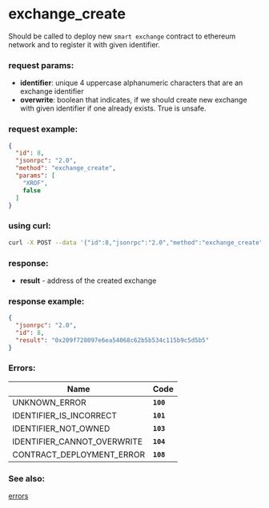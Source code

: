# exchange_create

Should be called to deploy new `smart exchange` contract to ethereum network and to register it with given identifier.

### request params:

- **identifier**: unique 4 uppercase alphanumeric characters that are an exchange identifier
- **overwrite**: boolean that indicates, if we should create new exchange with given identifier if one already exists. True is unsafe.

### request example:

```json
{
  "id": 8,
  "jsonrpc": "2.0",
  "method": "exchange_create",
  "params": [
    "XROF",
    false
  ]
}
```

### using curl:

```bash
curl -X POST --data '{"id":8,"jsonrpc":"2.0","method":"exchange_create","params":["XROF", false]}' -H "Content-Type: application/json" http://localhost:8080
```

### response:

- **result** - address of the created exchange

### response example:

```json
{
  "jsonrpc": "2.0",
  "id": 8,
  "result": "0x209f728097e6ea54068c62b5b534c115b9c5d5b5"
}
```

### Errors:

| Name | Code |
| - | - |
| UNKNOWN_ERROR                     | **`100`** |
| IDENTIFIER_IS_INCORRECT           | **`101`** |
| IDENTIFIER_NOT_OWNED              | **`103`** |
| IDENTIFIER_CANNOT_OVERWRITE       | **`104`** |
| CONTRACT_DEPLOYMENT_ERROR         | **`108`** |

### See also:

[errors](api_errors.md)
